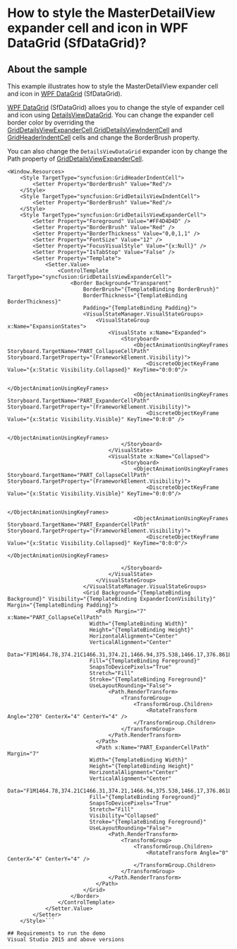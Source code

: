 # How to style the MasterDetailView expander cell and icon in WPF DataGrid (SfDataGrid)?
## About the sample

This example illustrates how to style the MasterDetailView expander cell and icon in [WPF DataGrid](https://www.syncfusion.com/wpf-ui-controls/datagrid) (SfDataGrid).

[WPF DataGrid](https://www.syncfusion.com/wpf-ui-controls/datagrid) (SfDataGrid) alloes you to change the style of expander cell and icon using [DetailsViewDataGrid](http://help.syncfusion.com/cr/wpf/Syncfusion.UI.Xaml.Grid.DetailsViewDataGrid.html). You can change the expander cell border color by overriding the [GridDetailsViewExpanderCell](https://help.syncfusion.com/cr/cref_files/wpf/Syncfusion.SfGrid.WPF~Syncfusion.UI.Xaml.Grid.GridDetailsViewExpanderCell.html),[GridDetailsViewIndentCell](https://help.syncfusion.com/cr/cref_files/wpf/Syncfusion.SfGrid.WPF~Syncfusion.UI.Xaml.Grid.GridDetailsViewIndentCell.html) and [GridHeaderIndentCell](https://help.syncfusion.com/cr/cref_files/wpf/Syncfusion.SfGrid.WPF~Syncfusion.UI.Xaml.Grid.GridHeaderIndentCell.html) cells and change the BorderBrush property. 

You can also change the `DetailsViewDataGrid` expander icon by change the Path property of [GridDetailsViewExpanderCell](https://help.syncfusion.com/cr/cref_files/wpf/Syncfusion.SfGrid.WPF~Syncfusion.UI.Xaml.Grid.GridDetailsViewExpanderCell.html).

```XAML
<Window.Resources>
    <Style TargetType="syncfusion:GridHeaderIndentCell">
        <Setter Property="BorderBrush" Value="Red"/>
    </Style>
    <Style TargetType="syncfusion:GridDetailsViewIndentCell">
        <Setter Property="BorderBrush" Value="Red"/>
    </Style>
    <Style TargetType="syncfusion:GridDetailsViewExpanderCell">
        <Setter Property="Foreground" Value="#FF4D4D4D" />
        <Setter Property="BorderBrush" Value="Red" />
        <Setter Property="BorderThickness" Value="0,0,1,1" />
        <Setter Property="FontSize" Value="12" />
        <Setter Property="FocusVisualStyle" Value="{x:Null}" />
        <Setter Property="IsTabStop" Value="False" />
        <Setter Property="Template">
            <Setter.Value>
                <ControlTemplate TargetType="syncfusion:GridDetailsViewExpanderCell">
                    <Border Background="Transparent"
                        BorderBrush="{TemplateBinding BorderBrush}"
                        BorderThickness="{TemplateBinding BorderThickness}"
                        Padding="{TemplateBinding Padding}">
                        <VisualStateManager.VisualStateGroups>
                            <VisualStateGroup x:Name="ExpansionStates">
                                <VisualState x:Name="Expanded">
                                    <Storyboard>
                                        <ObjectAnimationUsingKeyFrames Storyboard.TargetName="PART_CollapseCellPath" Storyboard.TargetProperty="(FrameworkElement.Visibility)">
                                            <DiscreteObjectKeyFrame Value="{x:Static Visibility.Collapsed}" KeyTime="0:0:0"/>

                                        </ObjectAnimationUsingKeyFrames>
                                        <ObjectAnimationUsingKeyFrames Storyboard.TargetName="PART_ExpanderCellPath" Storyboard.TargetProperty="(FrameworkElement.Visibility)">
                                            <DiscreteObjectKeyFrame Value="{x:Static Visibility.Visible}" KeyTime="0:0:0" />

                                        </ObjectAnimationUsingKeyFrames>
                                    </Storyboard>
                                </VisualState>
                                <VisualState x:Name="Collapsed">
                                    <Storyboard>
                                        <ObjectAnimationUsingKeyFrames Storyboard.TargetName="PART_CollapseCellPath" Storyboard.TargetProperty="(FrameworkElement.Visibility)">
                                            <DiscreteObjectKeyFrame Value="{x:Static Visibility.Visible}" KeyTime="0:0:0"/>

                                        </ObjectAnimationUsingKeyFrames>
                                        <ObjectAnimationUsingKeyFrames Storyboard.TargetName="PART_ExpanderCellPath" Storyboard.TargetProperty="(FrameworkElement.Visibility)">
                                            <DiscreteObjectKeyFrame Value="{x:Static Visibility.Collapsed}" KeyTime="0:0:0"/>
                                        </ObjectAnimationUsingKeyFrames>

                                    </Storyboard>
                                </VisualState>
                            </VisualStateGroup>
                        </VisualStateManager.VisualStateGroups>
                        <Grid Background="{TemplateBinding Background}" Visibility="{TemplateBinding ExpanderIconVisibility}" Margin="{TemplateBinding Padding}">
                            <Path Margin="7" x:Name="PART_CollapseCellPath"
                          Width="{TemplateBinding Width}"
                          Height="{TemplateBinding Height}"
                          HorizontalAlignment="Center"
                          VerticalAlignment="Center"
                          Data="F1M1464.78,374.21C1466.31,374.21,1466.94,375.538,1466.17,376.861L1435.89,429.439C1435.12,430.759,1433.87,430.823,1433.11,429.5L1402.82,376.827C1402.06,375.507,1402.69,374.21,1404.21,374.21L1464.78,374.21"
                          Fill="{TemplateBinding Foreground}"
                          SnapsToDevicePixels="True"
                          Stretch="Fill"
                          Stroke="{TemplateBinding Foreground}"
                          UseLayoutRounding="False">
                                <Path.RenderTransform>
                                    <TransformGroup>
                                        <TransformGroup.Children>
                                            <RotateTransform Angle="270" CenterX="4" CenterY="4" />
                                        </TransformGroup.Children>
                                    </TransformGroup>
                                </Path.RenderTransform>
                            </Path>
                            <Path x:Name="PART_ExpanderCellPath" Margin="7"
                          Width="{TemplateBinding Width}"
                          Height="{TemplateBinding Height}"
                          HorizontalAlignment="Center"
                          VerticalAlignment="Center"
                          Data="F1M1464.78,374.21C1466.31,374.21,1466.94,375.538,1466.17,376.861L1435.89,429.439C1435.12,430.759,1433.87,430.823,1433.11,429.5L1402.82,376.827C1402.06,375.507,1402.69,374.21,1404.21,374.21L1464.78,374.21"
                          Fill="{TemplateBinding Foreground}"
                          SnapsToDevicePixels="True"
                          Stretch="Fill"
                          Visibility="Collapsed"        
                          Stroke="{TemplateBinding Foreground}"
                          UseLayoutRounding="False">
                                <Path.RenderTransform>
                                    <TransformGroup>
                                        <TransformGroup.Children>
                                            <RotateTransform Angle="0" CenterX="4" CenterY="4" />
                                        </TransformGroup.Children>
                                    </TransformGroup>
                                </Path.RenderTransform>
                            </Path>
                        </Grid>
                    </Border>
                </ControlTemplate>
            </Setter.Value>
        </Setter>
    </Style>```

## Requirements to run the demo
Visual Studio 2015 and above versions